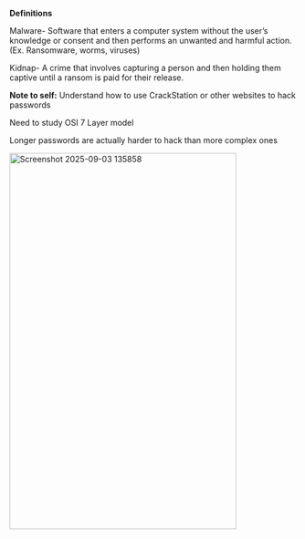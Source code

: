 **Definitions**

Malware- Software that enters a computer system without the user’s knowledge or consent and then performs an unwanted and harmful action. (Ex. Ransomware, worms, viruses)

Kidnap- A crime that involves capturing a person and then holding them captive until a ransom is paid for their release.

**Note to self:**
Understand how to use CrackStation or other websites to hack passwords

Need to study OSI 7 Layer model

Longer passwords are actually harder to hack than more complex ones

<img width="397" height="660" alt="Screenshot 2025-09-03 135858" src="https://github.com/user-attachments/assets/e7c5368f-19b6-48fc-9923-321f676489ee" />

